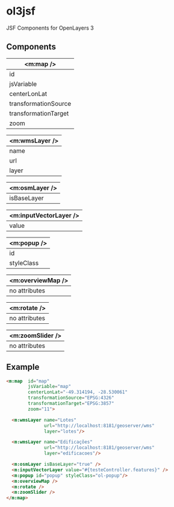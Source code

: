 # ol3jsf
JSF Components for OpenLayers 3

## Components

<m:map /> |
--------- |
id |
jsVariable |
centerLonLat |
transformationSource |
transformationTarget |
zoom |


<m:wmsLayer /> |
-------------- |
name |
url |
layer |

<m:osmLayer /> |
-------------- |
isBaseLayer |
			
<m:inputVectorLayer /> |
---------------------- |
value |

<m:popup /> |
---------------------- |
id |
styleClass |

<m:overviewMap /> |
----------------- |
no attributes|

<m:rotate /> |
------------ |
no attributes |

<m:zoomSlider /> |
---------------- |
no attributes |

## Example

```html
<m:map  id="map" 
        jsVariable="map" 
        centerLonLat="-49.314194, -28.530061" 
        transformationSource="EPSG:4326" 
        transformationTarget="EPSG:3857" 
        zoom="11">

  <m:wmsLayer name="Lotes" 
              url="http://localhost:8181/geoserver/wms" 
              layer="lotes"/>

  <m:wmsLayer name="Edificações" 
              url="http://localhost:8181/geoserver/wms" 
              layer="edificacoes"/>

  <m:osmLayer isBaseLayer="true" />			
  <m:inputVectorLayer value="#{testeController.features}" /> 
  <m:popup id="popup" styleClass="ol-popup"/>
  <m:overviewMap />
  <m:rotate />
  <m:zoomSlider />
</m:map>
```
